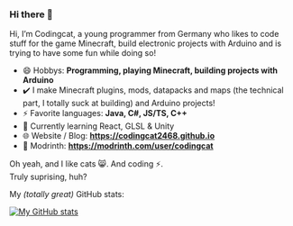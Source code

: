 ### Hi there 👋

Hi, I’m Codingcat, a young programmer from Germany who likes to code stuff for the game Minecraft, build electronic projects with Arduino and is trying to have some fun while doing so!

- 😄 Hobbys: **Programming, playing Minecraft, building projects with Arduino**
- ✔️ I make Minecraft plugins, mods, datapacks and maps (the technical part, I totally suck at building) and Arduino projects!
- ⚡ Favorite languages: **Java, C#, JS/TS, C++**
- 🌱 Currently learning React, GLSL & Unity
- 🌐 Website / Blog: **https://codingcat2468.github.io**
- 🔧 Modrinth: **https://modrinth.com/user/codingcat**


Oh yeah, and I like cats 😸. And coding ⚡.\
Truly suprising, huh?


My *(totally great)* GitHub stats:

[![My GitHub stats](https://github-readme-stats.vercel.app/api?username=codingcat2468&show_icons=true&theme=ambient_gradient)](https://github.com/anuraghazra/github-readme-stats)
